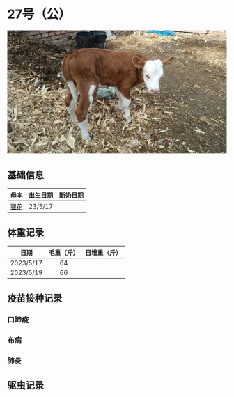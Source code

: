 # 27号（公）
![27号](/images/simmental/third/狸花孩子.jpeg)

## 基础信息
|母本                   |出生日期|断奶日期|
|:--:                   |:-----:|:-----:|
|[狸花](../fourth/flower.md) |23/5/17 ||

## 体重记录
| 日期           |    毛重（斤）  |日增重（斤）|
| ------------- | :-----------: | :-----------: |
| 2023/5/17      |      64      ||
| 2023/5/19     |      66      ||

## 疫苗接种记录
### 口蹄疫

### 布病

### 肺炎


## 驱虫记录


